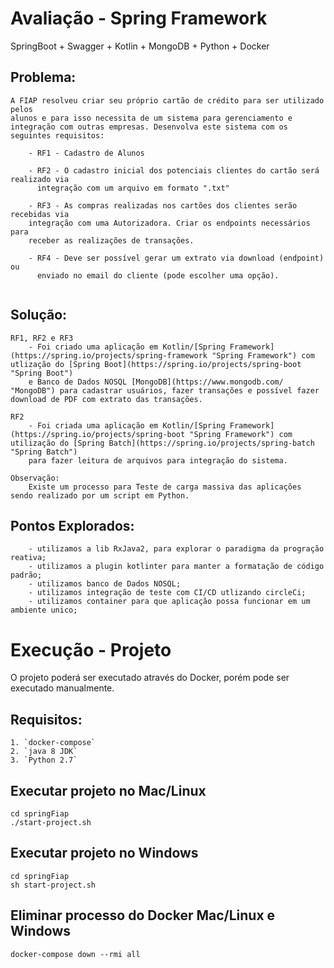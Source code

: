 # Avaliação - Spring Framework

SpringBoot + Swagger + Kotlin + MongoDB + Python + Docker

## Problema:
```
A FIAP resolveu criar seu próprio cartão de crédito para ser utilizado pelos
alunos e para isso necessita de um sistema para gerenciamento e
integração com outras empresas. Desenvolva este sistema com os
seguintes requisitos:

    - RF1 - Cadastro de Alunos
    
    - RF2 - O cadastro inicial dos potenciais clientes do cartão será realizado via
      integração com um arquivo em formato ".txt"
      
    - RF3 - As compras realizadas nos cartões dos clientes serão recebidas via
    integração com uma Autorizadora. Criar os endpoints necessários para
    receber as realizações de transações.
    
    - RF4 - Deve ser possível gerar um extrato via download (endpoint) ou
      enviado no email do cliente (pode escolher uma opção).
   
```

## Solução:
```
RF1, RF2 e RF3
    - Foi criado uma aplicação em Kotlin/[Spring Framework](https://spring.io/projects/spring-framework "Spring Framework") com utlização do [Spring Boot](https://spring.io/projects/spring-boot "Spring Boot") 
    e Banco de Dados NOSQL [MongoDB](https://www.mongodb.com/ "MongoDB") para cadastrar usuários, fazer transações e possível fazer download de PDF com extrato das transações.

RF2
    - Foi criada uma aplicação em Kotlin/[Spring Framework](https://spring.io/projects/spring-boot "Spring Framework") com utilização do [Spring Batch](https://spring.io/projects/spring-batch "Spring Batch")
    para fazer leitura de arquivos para integração do sistema.   
     
Observação:
    Existe um processo para Teste de carga massiva das aplicações sendo realizado por um script em Python.
```

## Pontos Explorados:
```
    - utilizamos a lib RxJava2, para explorar o paradigma da progração reativa;
    - utilizamos a plugin kotlinter para manter a formatação de código padrão;
    - utilizamos banco de Dados NOSQL;
    - utilizamos integração de teste com CI/CD utlizando circleCi;
    - utilizamos container para que aplicação possa funcionar em um ambiente unico;
```

# Execução - Projeto

O projeto poderá ser executado através do Docker, porém pode ser executado manualmente.


## Requisitos:
```
1. `docker-compose`
2. `java 8 JDK`
3. `Python 2.7`
```

## Executar projeto no Mac/Linux
```
cd springFiap
./start-project.sh
```

## Executar projeto no Windows
```
cd springFiap
sh start-project.sh
```

## Eliminar processo do Docker Mac/Linux e Windows
```
docker-compose down --rmi all
```



